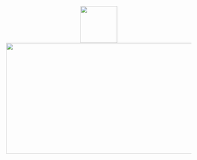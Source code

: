 

<div id="header" align="center">
  <img src="https://media.giphy.com/media/M9gbBd9nbDrOTu1Mqx/giphy.gif" width="100"/>
</div>

<div align="center">
  <img src="https://komarev.com/ghpvc/?username=Eag1e-0w1&style=flat-square&color=blue" alt=""/>
</div>

<div align="center">
  <img src="https://media.giphy.com/media/V4NSR1NG2p0KeJJyr5/giphy.gif" width="600" height="300"/>
</div>
